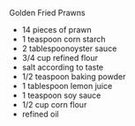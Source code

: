 Golden Fried Prawns
- 14 pieces of prawn
- 1 teaspoon corn starch
- 2 tablespoonoyster sauce
- 3/4 cup refined flour
- salt according to taste
- 1/2 teaspoon baking powder
- 1 tablespoon lemon juice
- 1 teaspoon soy sauce
- 1/2 cup corn flour
- refined oil